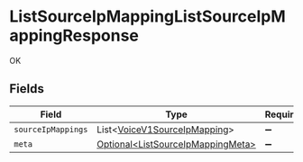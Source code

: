 # ListSourceIpMappingListSourceIpMappingResponse

OK


## Fields

| Field                                                                                    | Type                                                                                     | Required                                                                                 | Description                                                                              |
| ---------------------------------------------------------------------------------------- | ---------------------------------------------------------------------------------------- | ---------------------------------------------------------------------------------------- | ---------------------------------------------------------------------------------------- |
| `sourceIpMappings`                                                                       | List\<[VoiceV1SourceIpMapping](../../models/components/VoiceV1SourceIpMapping.md)>       | :heavy_minus_sign:                                                                       | N/A                                                                                      |
| `meta`                                                                                   | [Optional\<ListSourceIpMappingMeta>](../../models/operations/ListSourceIpMappingMeta.md) | :heavy_minus_sign:                                                                       | N/A                                                                                      |